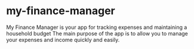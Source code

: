 # my-finance-manager
My Finance Manager is your app for tracking expenses and maintaining a household budget  The main purpose of the app is to allow you to manage your expenses and income quickly and easily.
